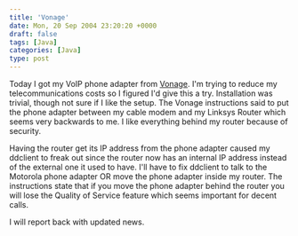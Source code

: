 ```yaml
---
title: 'Vonage'
date: Mon, 20 Sep 2004 23:20:20 +0000
draft: false
tags: [Java]
categories: [Java]
type: post
---
```


Today I got my VoIP phone adapter from [Vonage](http://www.vonage.com). I'm trying to reduce my telecommunications costs so I figured I'd give this a try. Installation was trivial, though not sure if I like the setup. The Vonage instructions said to put the phone adapter between my cable modem and my Linksys Router which seems very backwards to me. I like everything behind my router because of security.

Having the router get its IP address from the phone adapter caused my ddclient to freak out since the router now has an internal IP address instead of the external one it used to have. I'll have to fix ddclient to talk to the Motorola phone adapter OR move the phone adapter inside my router. The instructions state that if you move the phone adapter behind the router you will lose the Quality of Service feature which seems important for decent calls.

I will report back with updated news.